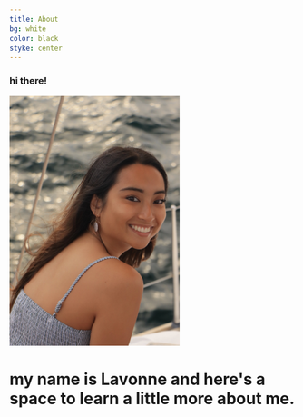 ```yaml
---
title: About
bg: white
color: black
styke: center
---
```


### hi there!

<img src="img/lavonne.JPG" alt="A photo of Lavonne" width="300">

# my name is Lavonne and here's a space to learn a little more about me.
